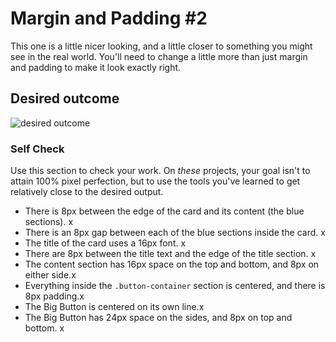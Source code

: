 # Margin and Padding #2

This one is a little nicer looking, and a little closer to something you might see in the real world. You'll need to change a little more than just margin and padding to make it look exactly right.

## Desired outcome
![desired outcome](./desired-outcome.png)

### Self Check
Use this section to check your work. On _these_ projects, your goal isn't to attain 100% pixel perfection, but to use the tools you've learned to get relatively close to the desired output.

- There is 8px between the edge of the card and its content (the blue sections). x
- There is an 8px gap between each of the blue sections inside the card. x
- The title of the card uses a 16px font. x
- There are 8px between the title text and the edge of the title section. x
- The content section has 16px space on the top and bottom, and 8px on either side.x
- Everything inside the `.button-container` section is centered, and there is 8px padding.x
- The Big Button is centered on its own line.x
- The Big Button has 24px space on the sides, and 8px on top and bottom. x
